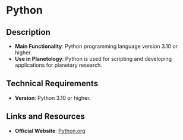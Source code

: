 # Python

## Description
- **Main Functionality**: Python programming language version 3.10 or higher.
- **Use in Planetology**: Python is used for scripting and developing applications for planetary research.

## Technical Requirements
- **Version**: Python 3.10 or higher.

## Links and Resources
- **Official Website**: [Python.org](https://www.python.org/)
